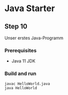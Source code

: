# Java Starter #

## Step 10

Unser erstes Java-Programm

### Prerequisites
- Java 11 JDK

### Build and run

```shell
javac HelloWorld.java
java HelloWorld
```
